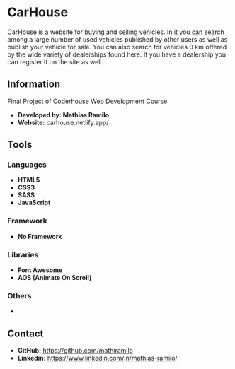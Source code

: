 # CarHouse
CarHouse is a website for buying and selling vehicles. In it you can search among a large number of used vehicles published by other users as well as publish your vehicle for sale. You can also search for vehicles 0 km offered by the wide variety of dealerships found here. If you have a dealership you can register it on the site as well.
## Information
Final Project of Coderhouse Web Development Course
* **Developed by: Mathias Ramilo**
* **Website:** carhouse.netlify.app/
## Tools
### Languages
* **HTML5**
* **CSS3**
* **SASS**
* **JavaScript**
### Framework
* **No Framework**
### Libraries
* **Font Awesome**
* **AOS (Animate On Scroll)**
### Others
* 
## Contact
* **GitHub:** https://github.com/mathiramilo
* **Linkedin:** https://www.linkedin.com/in/mathias-ramilo/
